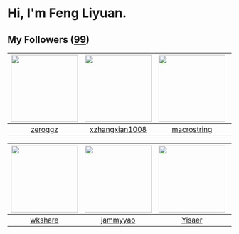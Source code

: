 # Hi, I'm Feng Liyuan.

## My Followers ([99](https://github.com/SunRunAway?tab=followers))

| <img src="https://avatars.githubusercontent.com/u/55519398?v=4" width="150" height="150" /> | <img src="https://avatars.githubusercontent.com/u/15918072?v=4" width="150" height="150" /> | <img src="https://avatars.githubusercontent.com/u/35601156?v=4" width="150" height="150" /> | <img src="https://avatars.githubusercontent.com/u/1543151?v=4" width="150" height="150" /> |
| :-----------------------------------------------------------------------------------------: | :-----------------------------------------------------------------------------------------: | :-----------------------------------------------------------------------------------------: | :----------------------------------------------------------------------------------------: |
|                            [zeroggz](https://github.com/zeroggz)                            |                     [xzhangxian1008](https://github.com/xzhangxian1008)                     |                        [macrostring](https://github.com/macrostring)                        |                          [chrislusf](https://github.com/chrislusf)                         |

| <img src="https://avatars.githubusercontent.com/u/2918384?v=4" width="150" height="150" /> | <img src="https://avatars.githubusercontent.com/u/38520451?v=4" width="150" height="150" /> | <img src="https://avatars.githubusercontent.com/u/13427348?v=4" width="150" height="150" /> | <img src="https://avatars.githubusercontent.com/u/7368838?v=4" width="150" height="150" /> |
| :----------------------------------------------------------------------------------------: | :-----------------------------------------------------------------------------------------: | :-----------------------------------------------------------------------------------------: | :----------------------------------------------------------------------------------------: |
|                            [wkshare](https://github.com/wkshare)                           |                           [jammyyao](https://github.com/jammyyao)                           |                             [Yisaer](https://github.com/Yisaer)                             |                        [tangjun1990](https://github.com/tangjun1990)                       |